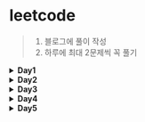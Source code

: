 # leetcode

> 1. 블로그에 풀이 작성
> 2. 하루에 최대 2문제씩 꼭 풀기

<details>
<summary><b> Day1</b></summary>
<div markdown="1">
<br/>
	

		
1. [Concatenation of Array](https://velog.io/@wogus216/1929.-Concatenation-of-Array)<br/>	
2. [Max Consecutive Ones](https://velog.io/@wogus216/leetcode-Max-Consecutive-Ones) 
 	
</div>
</details>


<details>
<summary><b> Day2</b></summary>
<div markdown="1">
<br/>
	
 1. [Find Numbers with Even Number of Digits](https://velog.io/@wogus216/Find-Numbers-with-Even-Number-of-Digits)<br/>
 2. [Running Sum of 1d Array](https://velog.io/@wogus216/1480.-Running-Sum-of-1d-Array) 
 	
</div>
</details>



<details>
<summary><b> Day3</b></summary>
<div markdown="1">
<br/>
	
1. [Defanging an IP Address](https://velog.io/@wogus216/1108.-Defanging-an-IP-Address)<br/>
2. [Squares of a Sorted Array](https://velog.io/@wogus216/Squares-of-a-Sorted-Array) 
 	
</div>
</details>



<details>
<summary><b> Day4</b></summary>
<div markdown="1">
<br/>
	
1. [Richest Customer Wealth](https://velog.io/@wogus216/1672.-Richest-Customer-Wealth)<br/>
2. [Duplicate Zeros](https://velog.io/@wogus216/1089.-Duplicate-Zeros) 
 	
</div>
</details>

<details>
<summary><b> Day5</b></summary>
<div markdown="1">
<br/>
	
1. [Merge Sorted Array](https://velog.io/@wogus216/Merge-Sorted-Array)<br/>
2. [Shuffle the Array](https://velog.io/@wogus216/1470.-Shuffle-the-Array) 
 	
</div>
</details>
